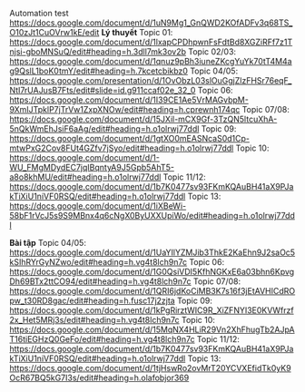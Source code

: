 Automation test
https://docs.google.com/document/d/1uN9Mg1_GnQWD2KOfADFv3q68TS_O10zJt1CuOVrw1kE/edit
**********Lý thuyết**********
Topic 01: https://docs.google.com/document/d/1lxapCPDhpwnFsFdtBd8XGZiRFf7z1Tnjsi-gboMNSuQ/edit#heading=h.3dll7mk3ov2b
Topic 02/03: https://docs.google.com/document/d/1qnuz9pBh3iuneZKcgYuYk70tT4M4ag9QslL1boK0tmY/edit#heading=h.7kcetcbikbz0
Topic 04/05: https://docs.google.com/presentation/d/1OvObzL03slOuGgjZlzFHSr76eqF_NtI7rUAJusB7Fts/edit#slide=id.g911ccaf02e_32_0
Topic 06: https://docs.google.com/document/d/1I39CE1Ae5VrMAGvbpM-9XmIJTpklP7jTrVw1ZxpXNOw/edit#heading=h.cprewnh174qc
Topic 07/08: https://docs.google.com/document/d/15JXil-mCX9Gf-3TzQN5ltcuXhA-5nQkWmEhJsiF6aAg/edit#heading=h.o1olrwj77ddl
Topic 09: https://docs.google.com/document/d/1gtXO0mEASNcaS0d1Cp-mtwPxG2Cov8FUt4GZfv7jSyo/edit#heading=h.o1olrwj77ddl
Topic 10: https://docs.google.com/document/d/1-WU_FMgMDydEC7jqIBqntyA9J5Gpb5AhT5-a8o8khMU/edit#heading=h.o1olrwj77ddl
Topic 11/12: https://docs.google.com/document/d/1b7K0477sv93FKmKQAuBH41aX9PJakTiXiU1niVF0RSQ/edit#heading=h.o1olrwj77ddl
Topic 13: https://docs.google.com/document/d/1iXBeWi-58bF1rVcJ5s9S9MBnx4q6cNgX0ByUXXUpiWo/edit#heading=h.o1olrwj77ddl

**********Bài tập**********
Topic 04/05: https://docs.google.com/document/d/1UaYIlYZMJib3ThkE2KaEhn9J2saOc5kSIhRYrGyNZwo/edit#heading=h.vg4t8lch9n7c
Topic 06: https://docs.google.com/document/d/1G0QsiVDI5KfhNGKxE6a03bhn6KpvgDh69BTx2ttCO94/edit#heading=h.vg4t8lch9n7c
Topic 07/08: https://docs.google.com/document/d/1QRI6jdKoCiMB3K7s16f3jEtAVHICdROpw_t30RD8gac/edit#heading=h.fusc17j2zjta
Topic 09: https://docs.google.com/document/d/1kPgRirztWIC9R_XiZFNYI3E0KVWfrzf2x_Het5MRj3s/edit#heading=h.vg4t8lch9n7c
Topic 10: https://docs.google.com/document/d/15MqNX4HLiR29Vn2XhFhugTb2AJpAT16tiEGHzQ0GeFo/edit#heading=h.vg4t8lch9n7c
Topic 11/12: https://docs.google.com/document/d/1b7K0477sv93FKmKQAuBH41aX9PJakTiXiU1niVF0RSQ/edit#heading=h.o1olrwj77ddl
Topic 13: https://docs.google.com/document/d/1tjHswRo2ovMrT20YCVXEfidTk0yK9OcR67BQ5kG7I3s/edit#heading=h.olafobjor369
